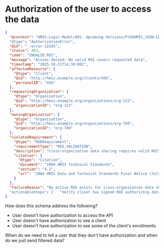 # Authorization of the user to access the data

```json
{
  "@context": "HMIS-Logic-Model/001. Upcoming Versions/FY26HMIS_JSON-LD_v1.jsonld at main · HUD-Data-Lab/HMIS-Logi…"
  "@type": "AuthorizationError",
  "@id": "_:error-12345",
  "status": 403,
  "code": "INVALID_ROI",
  "message": "Access denied: No valid ROI covers requested data",
  "timestamp": "2025-10-21T14:30:00Z",
  "affectedResource": {
    "@type": "Client",
    "@id": "http://hmis.example.org/clients/456",
    "personalID": "456"
  },
  "requestingOrganization": {
    "@type": "Organization",
    "@id": "http://hmis.example.org/organizations/org-123",
    "organizationID": "org-123"
  },
  "owningOrganization": {
    "@type": "Organization",
    "@id": "http://hmis.example.org/organizations/org-789",
    "organizationID": "org-789"
  },
  "violatedRequirement": {
    "@type": "HUDRequirement",
    "requirementType": "ROI_VALIDATION",
    "description": "Cross-organization data sharing requires valid ROI",
    "citation": {
      "@type": "Citation",
      "document": "2004 HMIS Technical Standards",
      "section": "4.2",
      "url": "2004 HMIS Data and Technical Standards Final Notice (July 2004) - HUD Exchange" 
    }
  },
  "failureReason": "No active ROI exists for cross-organization data sharing"
  "actionableSteps": [   "Verify client has signed ROI authorizing data sharing",   "Check ROI effective dates cover requested period" ]
}
```
How does this schema address the following?
- User doesn't have authorization to access the API
- User doesn't have authorization to see a client
- User doesn't have authorization to see some of the client's enrollments

When do we need to tell a user that they don't have authorization and when do we just send filtered data?
